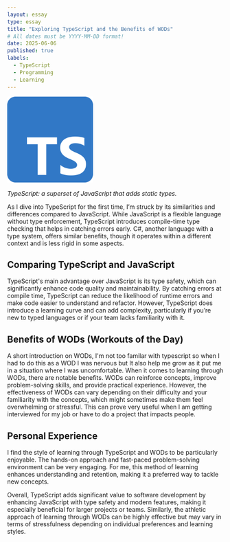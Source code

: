 ```yaml
---
layout: essay
type: essay
title: "Exploring TypeScript and the Benefits of WODs"
# All dates must be YYYY-MM-DD format!
date: 2025-06-06
published: true
labels:
  - TypeScript
  - Programming
  - Learning
---
```


<img width="200px" class="rounded float-start pe-4" src="../img/Typescriptlogo.png">

*TypeScript: a superset of JavaScript that adds static types.*

As I dive into TypeScript for the first time, I’m struck by its similarities and differences compared to JavaScript. While JavaScript is a flexible language without type enforcement, TypeScript introduces compile-time type checking that helps in catching errors early. C#, another language with a type system, offers similar benefits, though it operates within a different context and is less rigid in some aspects.

## Comparing TypeScript and JavaScript

TypeScript's main advantage over JavaScript is its type safety, which can significantly enhance code quality and maintainability. By catching errors at compile time, TypeScript can reduce the likelihood of runtime errors and make code easier to understand and refactor. However, TypeScript does introduce a learning curve and can add complexity, particularly if you’re new to typed languages or if your team lacks familiarity with it.

## Benefits of WODs (Workouts of the Day)

A short introduction on WODs, I'm not too familar with typescript so when I had to do this as a WOD I was nervous but It also help me grow as it put me in a situation where I was uncomfortable. When it comes to learning through WODs, there are notable benefits. WODs can reinforce concepts, improve problem-solving skills, and provide practical experience. However, the effectiveness of WODs can vary depending on their difficulty and your familiarity with the concepts, which might sometimes make them feel overwhelming or stressful. This can prove very useful when I am getting interviewed for my job or have to do a project that impacts people.

## Personal Experience

I find the style of learning through TypeScript and WODs to be particularly enjoyable. The hands-on approach and fast-paced problem-solving environment can be very engaging. For me, this method of learning enhances understanding and retention, making it a preferred way to tackle new concepts.

Overall, TypeScript adds significant value to software development by enhancing JavaScript with type safety and modern features, making it especially beneficial for larger projects or teams. Similarly, the athletic approach of learning through WODs can be highly effective but may vary in terms of stressfulness depending on individual preferences and learning styles.
